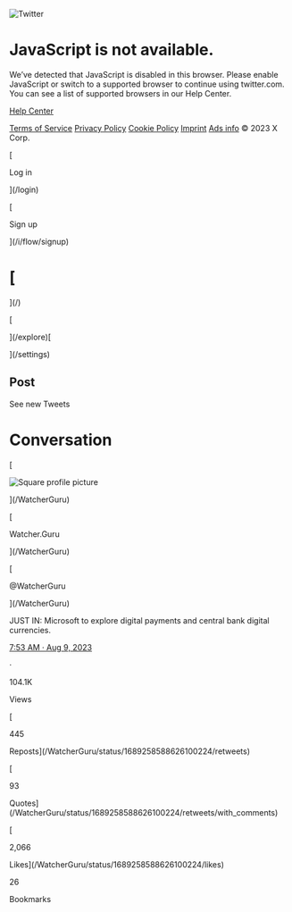 ![Twitter](https://abs.twimg.com/errors/logo46x38.png)

# JavaScript is not available.

We’ve detected that JavaScript is disabled in this browser. Please enable JavaScript or switch to a supported browser to continue using twitter.com. You can see a list of supported browsers in our Help Center.

[Help Center](https://help.twitter.com/using-twitter/twitter-supported-browsers)

[Terms of Service](https://twitter.com/tos) [Privacy Policy](https://twitter.com/privacy) [Cookie Policy](https://support.twitter.com/articles/20170514) [Imprint](https://legal.twitter.com/imprint.html) [Ads info](https://business.twitter.com/en/help/troubleshooting/how-twitter-ads-work.html?ref=web-twc-ao-gbl-adsinfo&utm_source=twc&utm_medium=web&utm_campaign=ao&utm_content=adsinfo) © 2023 X Corp.

[

Log in

](/login)

[

Sign up

](/i/flow/signup)

# [

](/)

[

](/explore)[

](/settings)

## Post

See new Tweets

# Conversation

[

![Square profile picture](https://pbs.twimg.com/profile_images/1641221212578754562/DfiC0KW2_normal.png)

](/WatcherGuru)

[

Watcher.Guru



](/WatcherGuru)

[

@WatcherGuru

](/WatcherGuru)

JUST IN: Microsoft to explore digital payments and central bank digital currencies.

[7:53 AM · Aug 9, 2023](/WatcherGuru/status/1689258588626100224)

·

104.1K

Views

[

445

Reposts](/WatcherGuru/status/1689258588626100224/retweets)

[

93

Quotes](/WatcherGuru/status/1689258588626100224/retweets/with_comments)

[

2,066

Likes](/WatcherGuru/status/1689258588626100224/likes)

26

Bookmarks